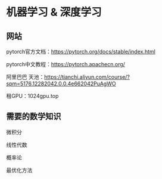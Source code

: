 # 机器学习 & 深度学习

## 网站

pytorch官方文档：https://pytorch.org/docs/stable/index.html

pytorch中文教程：https://pytorch.apachecn.org/

阿里巴巴 天池：https://tianchi.aliyun.com/course/?spm=5176.12282042.0.0.4e662042PuAgWO

租GPU：1024gpu.top

## 需要的数学知识

微积分

线性代数

概率论

最优化方法
